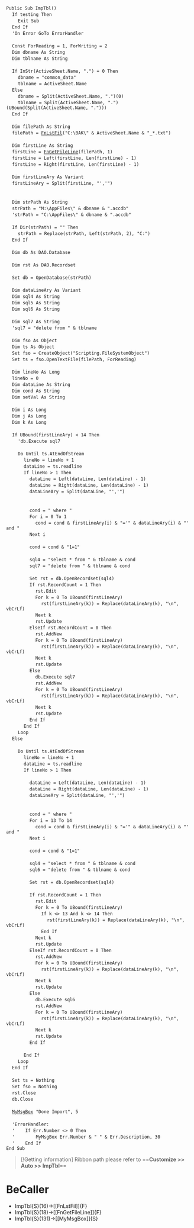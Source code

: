 &nbsp;  &nbsp;  &nbsp;  &nbsp;  
`Public Sub ImpTbl()`  
&nbsp;&nbsp;&nbsp;&nbsp;`If testing Then`  
&nbsp;&nbsp;&nbsp;&nbsp;&nbsp;&nbsp;&nbsp;&nbsp;`Exit Sub`  
&nbsp;&nbsp;&nbsp;&nbsp;`End If`  
&nbsp;&nbsp;&nbsp;&nbsp;`'On Error GoTo ErrorHandler`  
&nbsp;  &nbsp;  &nbsp;  &nbsp;  
&nbsp;&nbsp;&nbsp;&nbsp;`Const ForReading = 1, ForWriting = 2`  
&nbsp;&nbsp;&nbsp;&nbsp;`Dim dbname As String`  
&nbsp;&nbsp;&nbsp;&nbsp;`Dim tblname As String`  
&nbsp;  &nbsp;  &nbsp;  &nbsp;  
&nbsp;&nbsp;&nbsp;&nbsp;`If InStr(ActiveSheet.Name, ".") = 0 Then`  
&nbsp;&nbsp;&nbsp;&nbsp;&nbsp;&nbsp;&nbsp;&nbsp;`dbname = "common_data"`  
&nbsp;&nbsp;&nbsp;&nbsp;&nbsp;&nbsp;&nbsp;&nbsp;`tblname = ActiveSheet.Name`  
&nbsp;&nbsp;&nbsp;&nbsp;`Else`  
&nbsp;&nbsp;&nbsp;&nbsp;&nbsp;&nbsp;&nbsp;&nbsp;`dbname = Split(ActiveSheet.Name, ".")(0)`  
&nbsp;&nbsp;&nbsp;&nbsp;&nbsp;&nbsp;&nbsp;&nbsp;`tblname = Split(ActiveSheet.Name, ".")(UBound(Split(ActiveSheet.Name, ".")))`  
&nbsp;&nbsp;&nbsp;&nbsp;`End If`  
&nbsp;  &nbsp;  &nbsp;  &nbsp;  
&nbsp;&nbsp;&nbsp;&nbsp;`Dim filePath As String`  
&nbsp;&nbsp;&nbsp;&nbsp;`filePath = `[`FnLstFil`](FnLstFil)`("C:\BAK\" & ActiveSheet.Name & "_*.txt")`  
&nbsp;  &nbsp;  &nbsp;  &nbsp;  
&nbsp;&nbsp;&nbsp;&nbsp;`Dim firstLine As String`  
&nbsp;&nbsp;&nbsp;&nbsp;`firstLine = `[`FnGetFileLine`](FnGetFileLine)`(filePath, 1)`  
&nbsp;&nbsp;&nbsp;&nbsp;`firstLine = Left(firstLine, Len(firstLine) - 1)`  
&nbsp;&nbsp;&nbsp;&nbsp;`firstLine = Right(firstLine, Len(firstLine) - 1)`  
&nbsp;  &nbsp;  &nbsp;  &nbsp;  
&nbsp;&nbsp;&nbsp;&nbsp;`Dim firstLineAry As Variant`  
&nbsp;&nbsp;&nbsp;&nbsp;`firstLineAry = Split(firstLine, "','")`  
&nbsp;  &nbsp;  &nbsp;  &nbsp;  
&nbsp;  &nbsp;  &nbsp;  &nbsp;  
&nbsp;&nbsp;&nbsp;&nbsp;`Dim strPath As String`  
&nbsp;&nbsp;&nbsp;&nbsp;`strPath = "M:\AppFiles\" & dbname & ".accdb"`  
&nbsp;&nbsp;&nbsp;&nbsp;`'strPath = "C:\AppFiles\" & dbname & ".accdb"`  
&nbsp;  &nbsp;  &nbsp;  &nbsp;  
&nbsp;&nbsp;&nbsp;&nbsp;`If Dir(strPath) = "" Then`  
&nbsp;&nbsp;&nbsp;&nbsp;&nbsp;&nbsp;&nbsp;&nbsp;`strPath = Replace(strPath, Left(strPath, 2), "C:")`  
&nbsp;&nbsp;&nbsp;&nbsp;`End If`  
&nbsp;  &nbsp;  &nbsp;  &nbsp;  
&nbsp;&nbsp;&nbsp;&nbsp;`Dim db As DAO.Database`  
&nbsp;  &nbsp;  &nbsp;  &nbsp;  
&nbsp;&nbsp;&nbsp;&nbsp;`Dim rst As DAO.Recordset`  
&nbsp;  &nbsp;  &nbsp;  &nbsp;  
&nbsp;&nbsp;&nbsp;&nbsp;`Set db = OpenDatabase(strPath)`  
&nbsp;  &nbsp;  &nbsp;  &nbsp;  
&nbsp;&nbsp;&nbsp;&nbsp;`Dim dataLineAry As Variant`  
&nbsp;&nbsp;&nbsp;&nbsp;`Dim sql4 As String`  
&nbsp;&nbsp;&nbsp;&nbsp;`Dim sql5 As String`  
&nbsp;&nbsp;&nbsp;&nbsp;`Dim sql6 As String`  
&nbsp;  &nbsp;  &nbsp;  &nbsp;  
&nbsp;&nbsp;&nbsp;&nbsp;`Dim sql7 As String`  
&nbsp;&nbsp;&nbsp;&nbsp;`'sql7 = "delete from " & tblname`  
&nbsp;  &nbsp;  &nbsp;  &nbsp;  
&nbsp;&nbsp;&nbsp;&nbsp;`Dim fso As Object`  
&nbsp;&nbsp;&nbsp;&nbsp;`Dim ts As Object`  
&nbsp;&nbsp;&nbsp;&nbsp;`Set fso = CreateObject("Scripting.FileSystemObject")`  
&nbsp;&nbsp;&nbsp;&nbsp;`Set ts = fso.OpenTextFile(filePath, ForReading)`  
&nbsp;  &nbsp;  &nbsp;  &nbsp;  
&nbsp;&nbsp;&nbsp;&nbsp;`Dim lineNo As Long`  
&nbsp;&nbsp;&nbsp;&nbsp;`lineNo = 0`  
&nbsp;&nbsp;&nbsp;&nbsp;`Dim dataLine As String`  
&nbsp;&nbsp;&nbsp;&nbsp;`Dim cond As String`  
&nbsp;&nbsp;&nbsp;&nbsp;`Dim setVal As String`  
&nbsp;  &nbsp;  &nbsp;  &nbsp;  
&nbsp;&nbsp;&nbsp;&nbsp;`Dim i As Long`  
&nbsp;&nbsp;&nbsp;&nbsp;`Dim j As Long`  
&nbsp;&nbsp;&nbsp;&nbsp;`Dim k As Long`  
&nbsp;  &nbsp;  &nbsp;  &nbsp;  
&nbsp;&nbsp;&nbsp;&nbsp;`If UBound(firstLineAry) < 14 Then`  
&nbsp;&nbsp;&nbsp;&nbsp;&nbsp;&nbsp;&nbsp;&nbsp;`'db.Execute sql7`  
&nbsp;  &nbsp;  &nbsp;  &nbsp;  
&nbsp;&nbsp;&nbsp;&nbsp;&nbsp;&nbsp;&nbsp;&nbsp;`Do Until ts.AtEndOfStream`  
&nbsp;&nbsp;&nbsp;&nbsp;&nbsp;&nbsp;&nbsp;&nbsp;&nbsp;&nbsp;&nbsp;&nbsp;`lineNo = lineNo + 1`  
&nbsp;&nbsp;&nbsp;&nbsp;&nbsp;&nbsp;&nbsp;&nbsp;&nbsp;&nbsp;&nbsp;&nbsp;`dataLine = ts.readline`  
&nbsp;&nbsp;&nbsp;&nbsp;&nbsp;&nbsp;&nbsp;&nbsp;&nbsp;&nbsp;&nbsp;&nbsp;`If lineNo > 1 Then`  
&nbsp;&nbsp;&nbsp;&nbsp;&nbsp;&nbsp;&nbsp;&nbsp;&nbsp;&nbsp;&nbsp;&nbsp;&nbsp;&nbsp;&nbsp;&nbsp;`dataLine = Left(dataLine, Len(dataLine) - 1)`  
&nbsp;&nbsp;&nbsp;&nbsp;&nbsp;&nbsp;&nbsp;&nbsp;&nbsp;&nbsp;&nbsp;&nbsp;&nbsp;&nbsp;&nbsp;&nbsp;`dataLine = Right(dataLine, Len(dataLine) - 1)`  
&nbsp;&nbsp;&nbsp;&nbsp;&nbsp;&nbsp;&nbsp;&nbsp;&nbsp;&nbsp;&nbsp;&nbsp;&nbsp;&nbsp;&nbsp;&nbsp;`dataLineAry = Split(dataLine, "','")`  
&nbsp;  &nbsp;  &nbsp;  &nbsp;  
&nbsp;  &nbsp;  &nbsp;  &nbsp;  
&nbsp;&nbsp;&nbsp;&nbsp;&nbsp;&nbsp;&nbsp;&nbsp;&nbsp;&nbsp;&nbsp;&nbsp;&nbsp;&nbsp;&nbsp;&nbsp;`cond = " where "`  
&nbsp;&nbsp;&nbsp;&nbsp;&nbsp;&nbsp;&nbsp;&nbsp;&nbsp;&nbsp;&nbsp;&nbsp;&nbsp;&nbsp;&nbsp;&nbsp;`For i = 0 To 1`  
&nbsp;&nbsp;&nbsp;&nbsp;&nbsp;&nbsp;&nbsp;&nbsp;&nbsp;&nbsp;&nbsp;&nbsp;&nbsp;&nbsp;&nbsp;&nbsp;&nbsp;&nbsp;&nbsp;&nbsp;`cond = cond & firstLineAry(i) & "='" & dataLineAry(i) & "' and "`  
&nbsp;&nbsp;&nbsp;&nbsp;&nbsp;&nbsp;&nbsp;&nbsp;&nbsp;&nbsp;&nbsp;&nbsp;&nbsp;&nbsp;&nbsp;&nbsp;`Next i`  
&nbsp;  &nbsp;  &nbsp;  &nbsp;  
&nbsp;&nbsp;&nbsp;&nbsp;&nbsp;&nbsp;&nbsp;&nbsp;&nbsp;&nbsp;&nbsp;&nbsp;&nbsp;&nbsp;&nbsp;&nbsp;`cond = cond & "1=1"`  
&nbsp;  &nbsp;  &nbsp;  &nbsp;  
&nbsp;&nbsp;&nbsp;&nbsp;&nbsp;&nbsp;&nbsp;&nbsp;&nbsp;&nbsp;&nbsp;&nbsp;&nbsp;&nbsp;&nbsp;&nbsp;`sql4 = "select * from " & tblname & cond`  
&nbsp;&nbsp;&nbsp;&nbsp;&nbsp;&nbsp;&nbsp;&nbsp;&nbsp;&nbsp;&nbsp;&nbsp;&nbsp;&nbsp;&nbsp;&nbsp;`sql7 = "delete from " & tblname & cond`  
&nbsp;  &nbsp;  &nbsp;  &nbsp;  
&nbsp;&nbsp;&nbsp;&nbsp;&nbsp;&nbsp;&nbsp;&nbsp;&nbsp;&nbsp;&nbsp;&nbsp;&nbsp;&nbsp;&nbsp;&nbsp;`Set rst = db.OpenRecordset(sql4)`  
&nbsp;&nbsp;&nbsp;&nbsp;&nbsp;&nbsp;&nbsp;&nbsp;&nbsp;&nbsp;&nbsp;&nbsp;&nbsp;&nbsp;&nbsp;&nbsp;`If rst.RecordCount = 1 Then`  
&nbsp;&nbsp;&nbsp;&nbsp;&nbsp;&nbsp;&nbsp;&nbsp;&nbsp;&nbsp;&nbsp;&nbsp;&nbsp;&nbsp;&nbsp;&nbsp;&nbsp;&nbsp;&nbsp;&nbsp;`rst.Edit`  
&nbsp;&nbsp;&nbsp;&nbsp;&nbsp;&nbsp;&nbsp;&nbsp;&nbsp;&nbsp;&nbsp;&nbsp;&nbsp;&nbsp;&nbsp;&nbsp;&nbsp;&nbsp;&nbsp;&nbsp;`For k = 0 To UBound(firstLineAry)`  
&nbsp;&nbsp;&nbsp;&nbsp;&nbsp;&nbsp;&nbsp;&nbsp;&nbsp;&nbsp;&nbsp;&nbsp;&nbsp;&nbsp;&nbsp;&nbsp;&nbsp;&nbsp;&nbsp;&nbsp;&nbsp;&nbsp;&nbsp;&nbsp;`rst(firstLineAry(k)) = Replace(dataLineAry(k), "\n", vbCrLf)`  
&nbsp;&nbsp;&nbsp;&nbsp;&nbsp;&nbsp;&nbsp;&nbsp;&nbsp;&nbsp;&nbsp;&nbsp;&nbsp;&nbsp;&nbsp;&nbsp;&nbsp;&nbsp;&nbsp;&nbsp;`Next k`  
&nbsp;&nbsp;&nbsp;&nbsp;&nbsp;&nbsp;&nbsp;&nbsp;&nbsp;&nbsp;&nbsp;&nbsp;&nbsp;&nbsp;&nbsp;&nbsp;&nbsp;&nbsp;&nbsp;&nbsp;`rst.Update`  
&nbsp;&nbsp;&nbsp;&nbsp;&nbsp;&nbsp;&nbsp;&nbsp;&nbsp;&nbsp;&nbsp;&nbsp;&nbsp;&nbsp;&nbsp;&nbsp;`ElseIf rst.RecordCount = 0 Then`  
&nbsp;&nbsp;&nbsp;&nbsp;&nbsp;&nbsp;&nbsp;&nbsp;&nbsp;&nbsp;&nbsp;&nbsp;&nbsp;&nbsp;&nbsp;&nbsp;&nbsp;&nbsp;&nbsp;&nbsp;`rst.AddNew`  
&nbsp;&nbsp;&nbsp;&nbsp;&nbsp;&nbsp;&nbsp;&nbsp;&nbsp;&nbsp;&nbsp;&nbsp;&nbsp;&nbsp;&nbsp;&nbsp;&nbsp;&nbsp;&nbsp;&nbsp;`For k = 0 To UBound(firstLineAry)`  
&nbsp;&nbsp;&nbsp;&nbsp;&nbsp;&nbsp;&nbsp;&nbsp;&nbsp;&nbsp;&nbsp;&nbsp;&nbsp;&nbsp;&nbsp;&nbsp;&nbsp;&nbsp;&nbsp;&nbsp;&nbsp;&nbsp;&nbsp;&nbsp;`rst(firstLineAry(k)) = Replace(dataLineAry(k), "\n", vbCrLf)`  
&nbsp;&nbsp;&nbsp;&nbsp;&nbsp;&nbsp;&nbsp;&nbsp;&nbsp;&nbsp;&nbsp;&nbsp;&nbsp;&nbsp;&nbsp;&nbsp;&nbsp;&nbsp;&nbsp;&nbsp;`Next k`  
&nbsp;&nbsp;&nbsp;&nbsp;&nbsp;&nbsp;&nbsp;&nbsp;&nbsp;&nbsp;&nbsp;&nbsp;&nbsp;&nbsp;&nbsp;&nbsp;&nbsp;&nbsp;&nbsp;&nbsp;`rst.Update`  
&nbsp;&nbsp;&nbsp;&nbsp;&nbsp;&nbsp;&nbsp;&nbsp;&nbsp;&nbsp;&nbsp;&nbsp;&nbsp;&nbsp;&nbsp;&nbsp;`Else`  
&nbsp;&nbsp;&nbsp;&nbsp;&nbsp;&nbsp;&nbsp;&nbsp;&nbsp;&nbsp;&nbsp;&nbsp;&nbsp;&nbsp;&nbsp;&nbsp;&nbsp;&nbsp;&nbsp;&nbsp;`db.Execute sql7`  
&nbsp;&nbsp;&nbsp;&nbsp;&nbsp;&nbsp;&nbsp;&nbsp;&nbsp;&nbsp;&nbsp;&nbsp;&nbsp;&nbsp;&nbsp;&nbsp;&nbsp;&nbsp;&nbsp;&nbsp;`rst.AddNew`  
&nbsp;&nbsp;&nbsp;&nbsp;&nbsp;&nbsp;&nbsp;&nbsp;&nbsp;&nbsp;&nbsp;&nbsp;&nbsp;&nbsp;&nbsp;&nbsp;&nbsp;&nbsp;&nbsp;&nbsp;`For k = 0 To UBound(firstLineAry)`  
&nbsp;&nbsp;&nbsp;&nbsp;&nbsp;&nbsp;&nbsp;&nbsp;&nbsp;&nbsp;&nbsp;&nbsp;&nbsp;&nbsp;&nbsp;&nbsp;&nbsp;&nbsp;&nbsp;&nbsp;&nbsp;&nbsp;&nbsp;&nbsp;`rst(firstLineAry(k)) = Replace(dataLineAry(k), "\n", vbCrLf)`  
&nbsp;&nbsp;&nbsp;&nbsp;&nbsp;&nbsp;&nbsp;&nbsp;&nbsp;&nbsp;&nbsp;&nbsp;&nbsp;&nbsp;&nbsp;&nbsp;&nbsp;&nbsp;&nbsp;&nbsp;`Next k`  
&nbsp;&nbsp;&nbsp;&nbsp;&nbsp;&nbsp;&nbsp;&nbsp;&nbsp;&nbsp;&nbsp;&nbsp;&nbsp;&nbsp;&nbsp;&nbsp;&nbsp;&nbsp;&nbsp;&nbsp;`rst.Update`  
&nbsp;&nbsp;&nbsp;&nbsp;&nbsp;&nbsp;&nbsp;&nbsp;&nbsp;&nbsp;&nbsp;&nbsp;&nbsp;&nbsp;&nbsp;&nbsp;`End If`  
&nbsp;&nbsp;&nbsp;&nbsp;&nbsp;&nbsp;&nbsp;&nbsp;&nbsp;&nbsp;&nbsp;&nbsp;`End If`  
&nbsp;&nbsp;&nbsp;&nbsp;&nbsp;&nbsp;&nbsp;&nbsp;`Loop`  
&nbsp;&nbsp;&nbsp;&nbsp;`Else`  
&nbsp;  &nbsp;  &nbsp;  &nbsp;  
&nbsp;&nbsp;&nbsp;&nbsp;&nbsp;&nbsp;&nbsp;&nbsp;`Do Until ts.AtEndOfStream`  
&nbsp;&nbsp;&nbsp;&nbsp;&nbsp;&nbsp;&nbsp;&nbsp;&nbsp;&nbsp;&nbsp;&nbsp;`lineNo = lineNo + 1`  
&nbsp;&nbsp;&nbsp;&nbsp;&nbsp;&nbsp;&nbsp;&nbsp;&nbsp;&nbsp;&nbsp;&nbsp;`dataLine = ts.readline`  
&nbsp;&nbsp;&nbsp;&nbsp;&nbsp;&nbsp;&nbsp;&nbsp;&nbsp;&nbsp;&nbsp;&nbsp;`If lineNo > 1 Then`  
&nbsp;  &nbsp;  &nbsp;  &nbsp;  
&nbsp;&nbsp;&nbsp;&nbsp;&nbsp;&nbsp;&nbsp;&nbsp;&nbsp;&nbsp;&nbsp;&nbsp;&nbsp;&nbsp;&nbsp;&nbsp;`dataLine = Left(dataLine, Len(dataLine) - 1)`  
&nbsp;&nbsp;&nbsp;&nbsp;&nbsp;&nbsp;&nbsp;&nbsp;&nbsp;&nbsp;&nbsp;&nbsp;&nbsp;&nbsp;&nbsp;&nbsp;`dataLine = Right(dataLine, Len(dataLine) - 1)`  
&nbsp;&nbsp;&nbsp;&nbsp;&nbsp;&nbsp;&nbsp;&nbsp;&nbsp;&nbsp;&nbsp;&nbsp;&nbsp;&nbsp;&nbsp;&nbsp;`dataLineAry = Split(dataLine, "','")`  
&nbsp;  &nbsp;  &nbsp;  &nbsp;  
&nbsp;  &nbsp;  &nbsp;  &nbsp;  
&nbsp;&nbsp;&nbsp;&nbsp;&nbsp;&nbsp;&nbsp;&nbsp;&nbsp;&nbsp;&nbsp;&nbsp;&nbsp;&nbsp;&nbsp;&nbsp;`cond = " where "`  
&nbsp;&nbsp;&nbsp;&nbsp;&nbsp;&nbsp;&nbsp;&nbsp;&nbsp;&nbsp;&nbsp;&nbsp;&nbsp;&nbsp;&nbsp;&nbsp;`For i = 13 To 14`  
&nbsp;&nbsp;&nbsp;&nbsp;&nbsp;&nbsp;&nbsp;&nbsp;&nbsp;&nbsp;&nbsp;&nbsp;&nbsp;&nbsp;&nbsp;&nbsp;&nbsp;&nbsp;&nbsp;&nbsp;`cond = cond & firstLineAry(i) & "='" & dataLineAry(i) & "' and "`  
&nbsp;&nbsp;&nbsp;&nbsp;&nbsp;&nbsp;&nbsp;&nbsp;&nbsp;&nbsp;&nbsp;&nbsp;&nbsp;&nbsp;&nbsp;&nbsp;`Next i`  
&nbsp;  &nbsp;  &nbsp;  &nbsp;  
&nbsp;&nbsp;&nbsp;&nbsp;&nbsp;&nbsp;&nbsp;&nbsp;&nbsp;&nbsp;&nbsp;&nbsp;&nbsp;&nbsp;&nbsp;&nbsp;`cond = cond & "1=1"`  
&nbsp;  &nbsp;  &nbsp;  &nbsp;  
&nbsp;&nbsp;&nbsp;&nbsp;&nbsp;&nbsp;&nbsp;&nbsp;&nbsp;&nbsp;&nbsp;&nbsp;&nbsp;&nbsp;&nbsp;&nbsp;`sql4 = "select * from " & tblname & cond`  
&nbsp;&nbsp;&nbsp;&nbsp;&nbsp;&nbsp;&nbsp;&nbsp;&nbsp;&nbsp;&nbsp;&nbsp;&nbsp;&nbsp;&nbsp;&nbsp;`sql6 = "delete from " & tblname & cond`  
&nbsp;  &nbsp;  &nbsp;  &nbsp;  
&nbsp;&nbsp;&nbsp;&nbsp;&nbsp;&nbsp;&nbsp;&nbsp;&nbsp;&nbsp;&nbsp;&nbsp;&nbsp;&nbsp;&nbsp;&nbsp;`Set rst = db.OpenRecordset(sql4)`  
&nbsp;  &nbsp;  &nbsp;  &nbsp;  
&nbsp;&nbsp;&nbsp;&nbsp;&nbsp;&nbsp;&nbsp;&nbsp;&nbsp;&nbsp;&nbsp;&nbsp;&nbsp;&nbsp;&nbsp;&nbsp;`If rst.RecordCount = 1 Then`  
&nbsp;&nbsp;&nbsp;&nbsp;&nbsp;&nbsp;&nbsp;&nbsp;&nbsp;&nbsp;&nbsp;&nbsp;&nbsp;&nbsp;&nbsp;&nbsp;&nbsp;&nbsp;&nbsp;&nbsp;`rst.Edit`  
&nbsp;&nbsp;&nbsp;&nbsp;&nbsp;&nbsp;&nbsp;&nbsp;&nbsp;&nbsp;&nbsp;&nbsp;&nbsp;&nbsp;&nbsp;&nbsp;&nbsp;&nbsp;&nbsp;&nbsp;`For k = 0 To UBound(firstLineAry)`  
&nbsp;&nbsp;&nbsp;&nbsp;&nbsp;&nbsp;&nbsp;&nbsp;&nbsp;&nbsp;&nbsp;&nbsp;&nbsp;&nbsp;&nbsp;&nbsp;&nbsp;&nbsp;&nbsp;&nbsp;&nbsp;&nbsp;&nbsp;&nbsp;`If k <> 13 And k <> 14 Then`  
&nbsp;&nbsp;&nbsp;&nbsp;&nbsp;&nbsp;&nbsp;&nbsp;&nbsp;&nbsp;&nbsp;&nbsp;&nbsp;&nbsp;&nbsp;&nbsp;&nbsp;&nbsp;&nbsp;&nbsp;&nbsp;&nbsp;&nbsp;&nbsp;&nbsp;&nbsp;&nbsp;&nbsp;`rst(firstLineAry(k)) = Replace(dataLineAry(k), "\n", vbCrLf)`  
&nbsp;&nbsp;&nbsp;&nbsp;&nbsp;&nbsp;&nbsp;&nbsp;&nbsp;&nbsp;&nbsp;&nbsp;&nbsp;&nbsp;&nbsp;&nbsp;&nbsp;&nbsp;&nbsp;&nbsp;&nbsp;&nbsp;&nbsp;&nbsp;`End If`  
&nbsp;&nbsp;&nbsp;&nbsp;&nbsp;&nbsp;&nbsp;&nbsp;&nbsp;&nbsp;&nbsp;&nbsp;&nbsp;&nbsp;&nbsp;&nbsp;&nbsp;&nbsp;&nbsp;&nbsp;`Next k`  
&nbsp;&nbsp;&nbsp;&nbsp;&nbsp;&nbsp;&nbsp;&nbsp;&nbsp;&nbsp;&nbsp;&nbsp;&nbsp;&nbsp;&nbsp;&nbsp;&nbsp;&nbsp;&nbsp;&nbsp;`rst.Update`  
&nbsp;&nbsp;&nbsp;&nbsp;&nbsp;&nbsp;&nbsp;&nbsp;&nbsp;&nbsp;&nbsp;&nbsp;&nbsp;&nbsp;&nbsp;&nbsp;`ElseIf rst.RecordCount = 0 Then`  
&nbsp;&nbsp;&nbsp;&nbsp;&nbsp;&nbsp;&nbsp;&nbsp;&nbsp;&nbsp;&nbsp;&nbsp;&nbsp;&nbsp;&nbsp;&nbsp;&nbsp;&nbsp;&nbsp;&nbsp;`rst.AddNew`  
&nbsp;&nbsp;&nbsp;&nbsp;&nbsp;&nbsp;&nbsp;&nbsp;&nbsp;&nbsp;&nbsp;&nbsp;&nbsp;&nbsp;&nbsp;&nbsp;&nbsp;&nbsp;&nbsp;&nbsp;`For k = 0 To UBound(firstLineAry)`  
&nbsp;&nbsp;&nbsp;&nbsp;&nbsp;&nbsp;&nbsp;&nbsp;&nbsp;&nbsp;&nbsp;&nbsp;&nbsp;&nbsp;&nbsp;&nbsp;&nbsp;&nbsp;&nbsp;&nbsp;&nbsp;&nbsp;&nbsp;&nbsp;`rst(firstLineAry(k)) = Replace(dataLineAry(k), "\n", vbCrLf)`  
&nbsp;&nbsp;&nbsp;&nbsp;&nbsp;&nbsp;&nbsp;&nbsp;&nbsp;&nbsp;&nbsp;&nbsp;&nbsp;&nbsp;&nbsp;&nbsp;&nbsp;&nbsp;&nbsp;&nbsp;`Next k`  
&nbsp;&nbsp;&nbsp;&nbsp;&nbsp;&nbsp;&nbsp;&nbsp;&nbsp;&nbsp;&nbsp;&nbsp;&nbsp;&nbsp;&nbsp;&nbsp;&nbsp;&nbsp;&nbsp;&nbsp;`rst.Update`  
&nbsp;&nbsp;&nbsp;&nbsp;&nbsp;&nbsp;&nbsp;&nbsp;&nbsp;&nbsp;&nbsp;&nbsp;&nbsp;&nbsp;&nbsp;&nbsp;`Else`  
&nbsp;&nbsp;&nbsp;&nbsp;&nbsp;&nbsp;&nbsp;&nbsp;&nbsp;&nbsp;&nbsp;&nbsp;&nbsp;&nbsp;&nbsp;&nbsp;&nbsp;&nbsp;&nbsp;&nbsp;`db.Execute sql6`  
&nbsp;&nbsp;&nbsp;&nbsp;&nbsp;&nbsp;&nbsp;&nbsp;&nbsp;&nbsp;&nbsp;&nbsp;&nbsp;&nbsp;&nbsp;&nbsp;&nbsp;&nbsp;&nbsp;&nbsp;`rst.AddNew`  
&nbsp;&nbsp;&nbsp;&nbsp;&nbsp;&nbsp;&nbsp;&nbsp;&nbsp;&nbsp;&nbsp;&nbsp;&nbsp;&nbsp;&nbsp;&nbsp;&nbsp;&nbsp;&nbsp;&nbsp;`For k = 0 To UBound(firstLineAry)`  
&nbsp;&nbsp;&nbsp;&nbsp;&nbsp;&nbsp;&nbsp;&nbsp;&nbsp;&nbsp;&nbsp;&nbsp;&nbsp;&nbsp;&nbsp;&nbsp;&nbsp;&nbsp;&nbsp;&nbsp;&nbsp;&nbsp;&nbsp;&nbsp;`rst(firstLineAry(k)) = Replace(dataLineAry(k), "\n", vbCrLf)`  
&nbsp;&nbsp;&nbsp;&nbsp;&nbsp;&nbsp;&nbsp;&nbsp;&nbsp;&nbsp;&nbsp;&nbsp;&nbsp;&nbsp;&nbsp;&nbsp;&nbsp;&nbsp;&nbsp;&nbsp;`Next k`  
&nbsp;&nbsp;&nbsp;&nbsp;&nbsp;&nbsp;&nbsp;&nbsp;&nbsp;&nbsp;&nbsp;&nbsp;&nbsp;&nbsp;&nbsp;&nbsp;&nbsp;&nbsp;&nbsp;&nbsp;`rst.Update`  
&nbsp;&nbsp;&nbsp;&nbsp;&nbsp;&nbsp;&nbsp;&nbsp;&nbsp;&nbsp;&nbsp;&nbsp;&nbsp;&nbsp;&nbsp;&nbsp;`End If`  
&nbsp;  &nbsp;  &nbsp;  &nbsp;  
&nbsp;&nbsp;&nbsp;&nbsp;&nbsp;&nbsp;&nbsp;&nbsp;&nbsp;&nbsp;&nbsp;&nbsp;`End If`  
&nbsp;&nbsp;&nbsp;&nbsp;&nbsp;&nbsp;&nbsp;&nbsp;`Loop`  
&nbsp;&nbsp;&nbsp;&nbsp;`End If`  
&nbsp;  &nbsp;  &nbsp;  &nbsp;  
&nbsp;&nbsp;&nbsp;&nbsp;`Set ts = Nothing`  
&nbsp;&nbsp;&nbsp;&nbsp;`Set fso = Nothing`  
&nbsp;&nbsp;&nbsp;&nbsp;`rst.Close`  
&nbsp;&nbsp;&nbsp;&nbsp;`db.Close`  
&nbsp;  &nbsp;  &nbsp;  &nbsp;  
&nbsp;&nbsp;&nbsp;&nbsp;[`MyMsgBox`](MyMsgBox)` "Done Import", 5`  
&nbsp;  &nbsp;  &nbsp;  &nbsp;  
&nbsp;&nbsp;&nbsp;&nbsp;`'ErrorHandler:`  
&nbsp;&nbsp;&nbsp;&nbsp;`'    If Err.Number <> 0 Then`  
&nbsp;&nbsp;&nbsp;&nbsp;`'        MyMsgBox Err.Number & " " & Err.Description, 30`  
&nbsp;&nbsp;&nbsp;&nbsp;`'    End If`  
`End Sub`  


> [!Getting information]
> Ribbon path please refer to ==**Customize >> Auto >> ImpTbl**==


# BeCaller
- ImpTbl{S}(16)->[[FnLstFil]]{F}
- ImpTbl{S}(18)->[[FnGetFileLine]]{F}
- ImpTbl{S}(131)->[[MyMsgBox]]{S}

